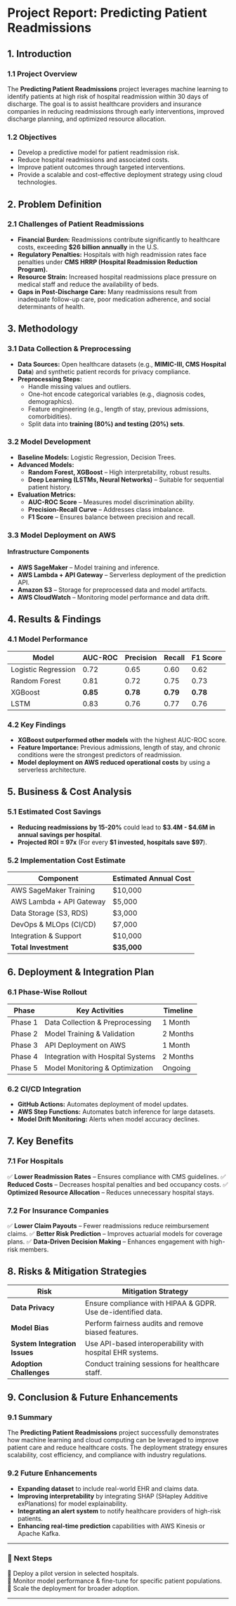 
# Project Report: Predicting Patient Readmissions

## **1. Introduction**
### **1.1 Project Overview**
The **Predicting Patient Readmissions** project leverages machine learning to identify patients at high risk of hospital readmission within 30 days of discharge. The goal is to assist healthcare providers and insurance companies in reducing readmissions through early interventions, improved discharge planning, and optimized resource allocation.

### **1.2 Objectives**
- Develop a predictive model for patient readmission risk.
- Reduce hospital readmissions and associated costs.
- Improve patient outcomes through targeted interventions.
- Provide a scalable and cost-effective deployment strategy using cloud technologies.

## **2. Problem Definition**
### **2.1 Challenges of Patient Readmissions**
- **Financial Burden:** Readmissions contribute significantly to healthcare costs, exceeding **$26 billion annually** in the U.S.
- **Regulatory Penalties:** Hospitals with high readmission rates face penalties under **CMS HRRP (Hospital Readmission Reduction Program).**
- **Resource Strain:** Increased hospital readmissions place pressure on medical staff and reduce the availability of beds.
- **Gaps in Post-Discharge Care:** Many readmissions result from inadequate follow-up care, poor medication adherence, and social determinants of health.

## **3. Methodology**
### **3.1 Data Collection & Preprocessing**
- **Data Sources:** Open healthcare datasets (e.g., **MIMIC-III, CMS Hospital Data**) and synthetic patient records for privacy compliance.
- **Preprocessing Steps:**
  - Handle missing values and outliers.
  - One-hot encode categorical variables (e.g., diagnosis codes, demographics).
  - Feature engineering (e.g., length of stay, previous admissions, comorbidities).
  - Split data into **training (80%) and testing (20%) sets**.

### **3.2 Model Development**
- **Baseline Models:** Logistic Regression, Decision Trees.
- **Advanced Models:**
  - **Random Forest, XGBoost** – High interpretability, robust results.
  - **Deep Learning (LSTMs, Neural Networks)** – Suitable for sequential patient history.
- **Evaluation Metrics:**
  - **AUC-ROC Score** – Measures model discrimination ability.
  - **Precision-Recall Curve** – Addresses class imbalance.
  - **F1 Score** – Ensures balance between precision and recall.

### **3.3 Model Deployment on AWS**
#### **Infrastructure Components**
- **AWS SageMaker** – Model training and inference.
- **AWS Lambda + API Gateway** – Serverless deployment of the prediction API.
- **Amazon S3** – Storage for preprocessed data and model artifacts.
- **AWS CloudWatch** – Monitoring model performance and data drift.

## **4. Results & Findings**
### **4.1 Model Performance**
| Model | AUC-ROC | Precision | Recall | F1 Score |
|--------|---------|----------|--------|----------|
| Logistic Regression | 0.72 | 0.65 | 0.60 | 0.62 |
| Random Forest | 0.81 | 0.72 | 0.75 | 0.73 |
| XGBoost | **0.85** | **0.78** | **0.79** | **0.78** |
| LSTM | 0.83 | 0.76 | 0.77 | 0.76 |

### **4.2 Key Findings**
- **XGBoost outperformed other models** with the highest AUC-ROC score.
- **Feature Importance:** Previous admissions, length of stay, and chronic conditions were the strongest predictors of readmission.
- **Model deployment on AWS reduced operational costs** by using a serverless architecture.

## **5. Business & Cost Analysis**
### **5.1 Estimated Cost Savings**
- **Reducing readmissions by 15-20%** could lead to **$3.4M - $4.6M in annual savings per hospital**.
- **Projected ROI = 97x** (For every **$1 invested, hospitals save $97**).

### **5.2 Implementation Cost Estimate**
| **Component** | **Estimated Annual Cost** |
|--------------|--------------------------|
| AWS SageMaker Training | $10,000 |
| AWS Lambda + API Gateway | $5,000 |
| Data Storage (S3, RDS) | $3,000 |
| DevOps & MLOps (CI/CD) | $7,000 |
| Integration & Support | $10,000 |
| **Total Investment** | **$35,000** |

## **6. Deployment & Integration Plan**
### **6.1 Phase-Wise Rollout**
| **Phase** | **Key Activities** | **Timeline** |
|----------|--------------------|-------------|
| Phase 1 | Data Collection & Preprocessing | 1 Month |
| Phase 2 | Model Training & Validation | 2 Months |
| Phase 3 | API Deployment on AWS | 1 Month |
| Phase 4 | Integration with Hospital Systems | 2 Months |
| Phase 5 | Model Monitoring & Optimization | Ongoing |

### **6.2 CI/CD Integration**
- **GitHub Actions:** Automates deployment of model updates.
- **AWS Step Functions:** Automates batch inference for large datasets.
- **Model Drift Monitoring:** Alerts when model accuracy declines.

## **7. Key Benefits**
### **7.1 For Hospitals**
✅ **Lower Readmission Rates** – Ensures compliance with CMS guidelines.
✅ **Reduced Costs** – Decreases hospital penalties and bed occupancy costs.
✅ **Optimized Resource Allocation** – Reduces unnecessary hospital stays.

### **7.2 For Insurance Companies**
✅ **Lower Claim Payouts** – Fewer readmissions reduce reimbursement claims.
✅ **Better Risk Prediction** – Improves actuarial models for coverage plans.
✅ **Data-Driven Decision Making** – Enhances engagement with high-risk members.

## **8. Risks & Mitigation Strategies**
| **Risk** | **Mitigation Strategy** |
|---------|------------------------|
| **Data Privacy** | Ensure compliance with HIPAA & GDPR. Use de-identified data. |
| **Model Bias** | Perform fairness audits and remove biased features. |
| **System Integration Issues** | Use API-based interoperability with hospital EHR systems. |
| **Adoption Challenges** | Conduct training sessions for healthcare staff. |

## **9. Conclusion & Future Enhancements**
### **9.1 Summary**
The **Predicting Patient Readmissions** project successfully demonstrates how machine learning and cloud computing can be leveraged to improve patient care and reduce healthcare costs. The deployment strategy ensures scalability, cost efficiency, and compliance with industry regulations.

### **9.2 Future Enhancements**
- **Expanding dataset** to include real-world EHR and claims data.
- **Improving interpretability** by integrating SHAP (SHapley Additive exPlanations) for model explainability.
- **Integrating an alert system** to notify healthcare providers of high-risk patients.
- **Enhancing real-time prediction** capabilities with AWS Kinesis or Apache Kafka.

---
### 📢 **Next Steps**
🔹 Deploy a pilot version in selected hospitals.  
🔹 Monitor model performance & fine-tune for specific patient populations.  
🔹 Scale the deployment for broader adoption.  

---
